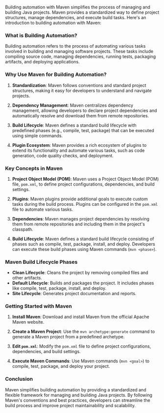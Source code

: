 Building automation with Maven simplifies the process of managing and building Java projects. Maven provides a standardized way to define project structures, manage dependencies, and execute build tasks. Here's an introduction to building automation with Maven:

### What is Building Automation?

Building automation refers to the process of automating various tasks involved in building and managing software projects. These tasks include compiling source code, managing dependencies, running tests, packaging artifacts, and deploying applications.

### Why Use Maven for Building Automation?

1. **Standardization**: Maven follows conventions and standard project structures, making it easy for developers to understand and navigate projects.

2. **Dependency Management**: Maven centralizes dependency management, allowing developers to declare project dependencies and automatically resolve and download them from remote repositories.

3. **Build Lifecycle**: Maven defines a standard build lifecycle with predefined phases (e.g., compile, test, package) that can be executed using simple commands.

4. **Plugin Ecosystem**: Maven provides a rich ecosystem of plugins to extend its functionality and automate various tasks, such as code generation, code quality checks, and deployment.

### Key Concepts in Maven

1. **Project Object Model (POM)**: Maven uses a Project Object Model (POM) file, `pom.xml`, to define project configurations, dependencies, and build settings.

2. **Plugins**: Maven plugins provide additional goals to execute custom tasks during the build process. Plugins can be configured in the `pom.xml` file to automate various tasks.

3. **Dependencies**: Maven manages project dependencies by resolving them from remote repositories and including them in the project's classpath.

4. **Build Lifecycle**: Maven defines a standard build lifecycle consisting of phases such as compile, test, package, install, and deploy. Developers can execute these build phases using Maven commands (`mvn <phase>`).

### Maven Build Lifecycle Phases

- **Clean Lifecycle**: Cleans the project by removing compiled files and other artifacts.
- **Default Lifecycle**: Builds and packages the project. It includes phases like compile, test, package, install, and deploy.
- **Site Lifecycle**: Generates project documentation and reports.

### Getting Started with Maven

1. **Install Maven**: Download and install Maven from the official Apache Maven website.

2. **Create a Maven Project**: Use the `mvn archetype:generate` command to generate a Maven project from a predefined archetype.

3. **Edit `pom.xml`**: Modify the `pom.xml` file to define project configurations, dependencies, and build settings.

4. **Execute Maven Commands**: Use Maven commands (`mvn <goal>`) to compile, test, package, and deploy your project.

### Conclusion

Maven simplifies building automation by providing a standardized and flexible framework for managing and building Java projects. By following Maven's conventions and best practices, developers can streamline the build process and improve project maintainability and scalability.